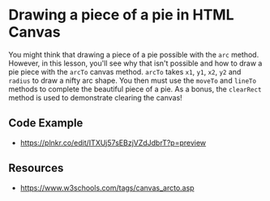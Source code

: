 # Drawing a piece of a pie in HTML Canvas
You might think that drawing a piece of a pie possible with the `arc` method. However, in this lesson, you'll see why that isn't possible and how to draw a pie piece with the `arcTo` canvas method. `arcTo` takes `x1`, `y1`, `x2`, `y2` and `radius` to draw a nifty arc shape. You then must use the `moveTo` and `lineTo` methods to complete the beautiful piece of a pie. As a bonus, the `clearRect` method is used to demonstrate clearing the canvas!
## Code Example
- https://plnkr.co/edit/ITXUj57sEBzjVZdJdbrT?p=preview

## Resources
- https://www.w3schools.com/tags/canvas_arcto.asp
